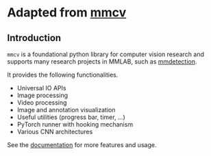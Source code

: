 Adapted from [mmcv](https://github.com/open-mmlab/mmcv)
====

Introduction
------------

`mmcv` is a foundational python library for computer vision research and supports many
research projects in MMLAB, such as [mmdetection](https://github.com/open-mmlab/mmdetection).

It provides the following functionalities.

- Universal IO APIs
- Image processing
- Video processing
- Image and annotation visualization
- Useful utilities (progress bar, timer, ...)
- PyTorch runner with hooking mechanism
- Various CNN architectures

See the [documentation](http://mmcv.readthedocs.io/en/latest) for more features and usage.